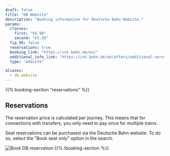 ```yaml
---
draft: false
title: "DB Website"
description: "Booking information for Deutsche Bahn Website."
params:
  classes:
    first: "€6.90"
    second: "€5.50"
  fip_50: false
  reservations: true
  booking_link: "https://int.bahn.de/en/"
  additional_info_link: "https://int.bahn.de/en/offers/additional-services/seat-reservation"
  type: "website"

aliases:
  - db_website
---
```


{{% booking-section "reservations" %}}

## Reservations

The reservation price is calculated per journey. This means that for connections with transfers, you only need to pay once for multiple trains.

Seat reservations can be purchased via the Deutsche Bahn website. To do so, select the "Book seat only" option in the search.

![Book DB reservation](db_reservation.webp)
{{% /booking-section %}}
